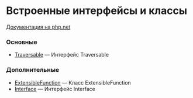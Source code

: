 # Встроенные интерфейсы и классы

[Документация на php.net](https://www.php.net/manual/ru/reserved.interfaces.php)

### Основные

-   [Traversable](./interfaces/base/Traversable.md) &mdash; Интерфейс Traversable

### Дополнительные

-   [ExtensibleFunction](./interfaces/other/ExtensibleFunction.md) &mdash; Класс ExtensibleFunction
-   [Interface](./interfaces/other/Interface.md) &mdash; Интерфейс Interface
